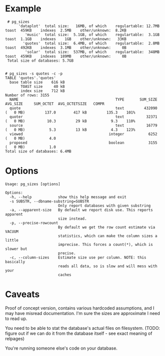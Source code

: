 # Example

     # pg_sizes
          'dataplot'  total size:   16MB, of which    regulartable: 12.7MB    toast  459KB    indexes  2.5MB    other/unknown:  8.2KB
             'music'  total size:  5.1GB, of which    regulartable:  3.1GB    toast  1.1GB    indexes    1GB    other/unknown:   33KB
            'quotes'  total size:  6.4MB, of which    regulartable:  2.8MB    toast  492KB    indexes  3.1MB    other/unknown:     0B
             'solar'  total size:  537MB, of which    regulartable:  348MB    toast  459KB    indexes  189MB    other/unknown:     0B
     Total size of databases: 5.7GB


    # pg_sizes -s quotes -c -p
    TABLE 'quotes'.'quotes'
      base table size    616 kB
           TOAST size     40 kB
           index size    712 kB
    Number of rows: 3155
      NAME                                            TYPE       SUM_SIZE                AVG_SIZE     SUM_OCTET  AVG_OCTETSIZE   COMPR
      quote                                           text         432090 (   0 MB)         137.0        417 kB         135.3    101%
      quoter                                          text          32371 (   0 MB)          10.3         29 kB           9.3    110%
      source                                          text          16779 (   0 MB)           5.3         13 kB           4.3    123%
      viewed                                       integer           6252 (   0 MB)           4.0
      proposed                                     boolean           3155 (   0 MB)           1.0
    Total size of databases: 6.4MB

# Options
    Usage: pg_sizes [options]
    
    Options:
      -h, --help            show this help message and exit
      -s SUBSTR, --dbname-substring=SUBSTR
                            Only report databases with given substring
      -a, --apparent-size   By default we report disk use. This reports apparent
                            size instead.
      -p, --precise-rowcount
                            By default we get the row count estimate via VACUUM
                            statistics, which can make the column sizes a little
                            imprecise. This forces a count(*), which is slower but
                            precise.
      -c, --column-sizes    Estimate size use per column. NOTE: this basically
                            reads all data, so is slow and will mess with your
                            caches


# Caveats

Proof of concept version, contains various hardcoded assumptions, and I may have misread documentation.  I'm sure the sizes are approximate  I need to read up.

You need to be able to stat the database's actual files on filesystem. (TODO: figure out if we can do it from the database itself - see exact meaning of relpages)

You're running someone else's code on your database.

